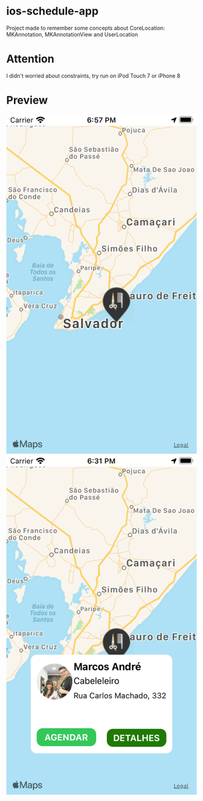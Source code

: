 # ios-schedule-app
Project made to remember some concepts about CoreLocation: MKAnnotation, MKAnnotationView and UserLocation

# Attention
I didn't worried about constraints, try run on iPod Touch 7 or iPhone 8

# Preview


![alt tag](https://github.com/renatomateusx/ios-schedule-app/blob/master/2.png)
![alt tag](https://github.com/renatomateusx/ios-schedule-app/blob/master/4.png)
